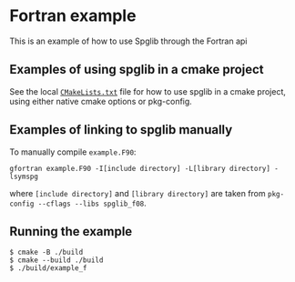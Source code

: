 # Fortran example

This is an example of how to use Spglib through the Fortran api

## Examples of using spglib in a cmake project

See the local [`CMakeLists.txt`](CMakeLists.txt) file for how to use
spglib in a cmake project, using either native cmake options or pkg-config.

## Examples of linking to spglib manually

To manually compile `example.F90`:

```console
gfortran example.F90 -I[include directory] -L[library directory] -lsymspg
```

where `[include directory]` and `[library directory]` are taken from `pkg-config --cflags --libs spglib_f08`.

## Running the example

```console
$ cmake -B ./build
$ cmake --build ./build
$ ./build/example_f
```
